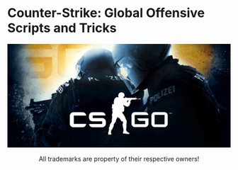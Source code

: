 # Counter-Strike: Global Offensive Scripts and Tricks
![](https://raw.githubusercontent.com/kpuc313/Counter-Strike-Global-Offensive-Scripts-Tricks/master/Preview/Preview.jpg)

<p align="center">
All trademarks are property of their respective owners!
</p>
